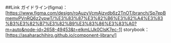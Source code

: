 ##Link
ガイドライン(figma)：[https://www.figma.com/design/roAuzyVcmAizvdb6z2TnOT/branch/Sp7epBmemvPVnRQ6z2ypwT/%E3%83%87%E3%82%B6%E3%82%A4%E3%83%B3%E3%82%B7%E3%82%B9%E3%83%86%E3%83%A0?m=auto&node-id=2658-49453&t=elkmLlJk0ClsK7ec-1]
storybook：[https://asaharachihiro.github.io/component-library/]
